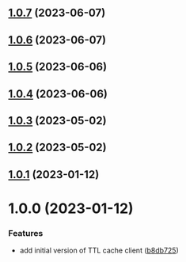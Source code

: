 ## [1.0.7](https://github.com/bbeesley/bags-of-cache/compare/v1.0.6...v1.0.7) (2023-06-07)

## [1.0.6](https://github.com/bbeesley/bags-of-cache/compare/v1.0.5...v1.0.6) (2023-06-07)

## [1.0.5](https://github.com/bbeesley/bags-of-cache/compare/v1.0.4...v1.0.5) (2023-06-06)

## [1.0.4](https://github.com/bbeesley/bags-of-cache/compare/v1.0.3...v1.0.4) (2023-06-06)

## [1.0.3](https://github.com/bbeesley/bags-of-cache/compare/v1.0.2...v1.0.3) (2023-05-02)

## [1.0.2](https://github.com/bbeesley/bags-of-cache/compare/v1.0.1...v1.0.2) (2023-05-02)

## [1.0.1](https://github.com/bbeesley/bags-of-cache/compare/v1.0.0...v1.0.1) (2023-01-12)

# 1.0.0 (2023-01-12)


### Features

* add initial version of TTL cache client ([b8db725](https://github.com/bbeesley/bags-of-cache/commit/b8db72522ce8b83569dfb7a45d3af80abb661638))
